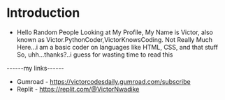 # Introduction

 - Hello Random People Looking at My Profile, My Name is Victor, also known as Victor.PythonCoder,VictorKnowsCoding. Not Really Much Here...i am a basic coder on languages like  HTML, CSS, and that stuff So, uhh...thanks?..i guess for wasting time to read this

------my links------
* Gumroad - https://victorcodesdaily.gumroad.com/subscribe
* Replit - https://replit.com/@VictorNwadike
